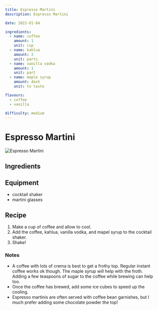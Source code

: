 ```yaml
---
title: Espresso Martini
description: Espresso Martini

date: 2022-01-04

ingredients:
  - name: coffee
    amount: 1
    unit: cup
  - name: kahlua
    amount: 2
    unit: parts
  - name: vanilla vodka
    amount: 1
    unit: part
  - name: maple syrup
    amount: dash
    unit: to taste

flavours:
  - coffee
  - vanilla

difficulty: medium
---
```


# Espresso Martini

![Espresso Martini](/images/espresso-martini/espresso-martini.jpg)

## Ingredients

<cocktail-ingredients/>

## Equipment

- cocktail shaker
- martini glasses

## Recipe

1. Make a cup of coffee and allow to cool.
2. Add the coffee, kahlua, vanilla vodka, and mapel syrup to the cocktail shaker.
3. Shake!

### Notes

- A coffee with lots of crema is best to get a frothy top. Regular instant coffee works ok though. The maple syrup will help with the froth. Adding a few teaspoons of sugar to the coffee while brewing can help too.
- Once the coffee has brewed, add some ice cubes to speed up the cooling.
- Espresso martinis are often served with coffee bean garnishes, but I much prefer adding some chocolate powder the top!
